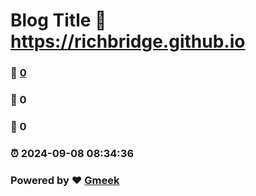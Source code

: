 # Blog Title :link: https://richbridge.github.io 
### :page_facing_up: [0](https://richbridge.github.io/tag.html) 
### :speech_balloon: 0 
### :hibiscus: 0 
### :alarm_clock: 2024-09-08 08:34:36 
### Powered by :heart: [Gmeek](https://github.com/Meekdai/Gmeek)
